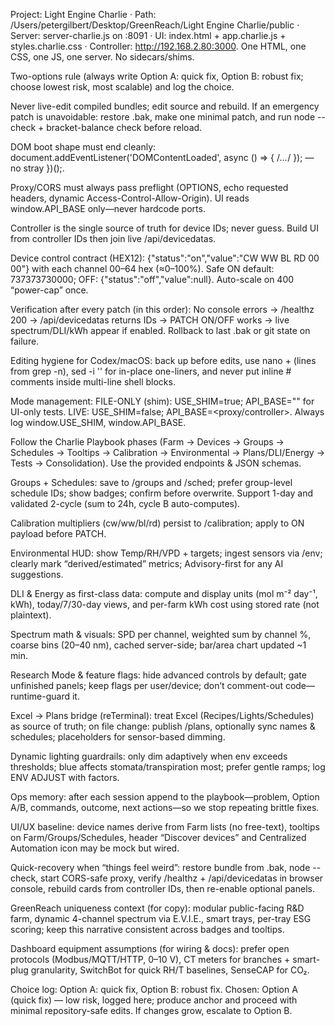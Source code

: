 Project: Light Engine Charlie · Path: /Users/petergilbert/Desktop/GreenReach/Light Engine Charlie/public · Server: server-charlie.js on :8091 · UI: index.html + app.charlie.js + styles.charlie.css · Controller: http://192.168.2.80:3000. One HTML, one CSS, one JS, one server. No sidecars/shims.

Two-options rule (always write Option A: quick fix, Option B: robust fix; choose lowest risk, most scalable) and log the choice.

Never live-edit compiled bundles; edit source and rebuild. If an emergency patch is unavoidable: restore .bak, make one minimal patch, and run node --check + bracket-balance check before reload.

DOM boot shape must end cleanly: document.addEventListener('DOMContentLoaded', async () => { /*...*/ }); — no stray })();.

Proxy/CORS must always pass preflight (OPTIONS, echo requested headers, dynamic Access-Control-Allow-Origin). UI reads window.API_BASE only—never hardcode ports.

Controller is the single source of truth for device IDs; never guess. Build UI from controller IDs then join live /api/devicedatas.

Device control contract (HEX12): {"status":"on","value":"CW WW BL RD 00 00"} with each channel 00–64 hex (≈0–100%). Safe ON default: 737373730000; OFF: {"status":"off","value":null}. Auto-scale on 400 “power-cap” once.

Verification after every patch (in this order):
No console errors → /healthz 200 → /api/devicedatas returns IDs → PATCH ON/OFF works → live spectrum/DLI/kWh appear if enabled. Rollback to last .bak or git state on failure.

Editing hygiene for Codex/macOS: back up before edits, use nano +<line> (lines from grep -n), sed -i '' for in-place one-liners, and never put inline # comments inside multi-line shell blocks.

Mode management:
FILE-ONLY (shim): USE_SHIM=true; API_BASE="" for UI-only tests.
LIVE: USE_SHIM=false; API_BASE=<proxy/controller>.
Always log window.USE_SHIM, window.API_BASE.

Follow the Charlie Playbook phases (Farm → Devices → Groups → Schedules → Tooltips → Calibration → Environmental → Plans/DLI/Energy → Tests → Consolidation). Use the provided endpoints & JSON schemas.

Groups + Schedules: save to /groups and /sched; prefer group-level schedule IDs; show badges; confirm before overwrite. Support 1-day and validated 2-cycle (sum to 24h, cycle B auto-computes).

Calibration multipliers (cw/ww/bl/rd) persist to /calibration; apply to ON payload before PATCH.

Environmental HUD: show Temp/RH/VPD + targets; ingest sensors via /env; clearly mark “derived/estimated” metrics; Advisory-first for any AI suggestions.

DLI & Energy as first-class data: compute and display units (mol m⁻² day⁻¹, kWh), today/7/30-day views, and per-farm kWh cost using stored rate (not plaintext).

Spectrum math & visuals: SPD per channel, weighted sum by channel %, coarse bins (20–40 nm), cached server-side; bar/area chart updated ~1 min.

Research Mode & feature flags: hide advanced controls by default; gate unfinished panels; keep flags per user/device; don’t comment-out code—runtime-guard it.

Excel → Plans bridge (reTerminal): treat Excel (Recipes/Lights/Schedules) as source of truth; on file change: publish /plans, optionally sync names & schedules; placeholders for sensor-based dimming.

Dynamic lighting guardrails: only dim adaptively when env exceeds thresholds; blue affects stomata/transpiration most; prefer gentle ramps; log ENV ADJUST with factors.

Ops memory: after each session append to the playbook—problem, Option A/B, commands, outcome, next actions—so we stop repeating brittle fixes.

UI/UX baseline: device names derive from Farm lists (no free-text), tooltips on Farm/Groups/Schedules, header “Discover devices” and Centralized Automation icon may be mock but wired.

Quick-recovery when “things feel weird”: restore bundle from .bak, node --check, start CORS-safe proxy, verify /healthz + /api/devicedatas in browser console, rebuild cards from controller IDs, then re-enable optional panels.

GreenReach uniqueness context (for copy): modular public-facing R&D farm, dynamic 4-channel spectrum via E.V.I.E., smart trays, per-tray ESG scoring; keep this narrative consistent across badges and tooltips.

Dashboard equipment assumptions (for wiring & docs): prefer open protocols (Modbus/MQTT/HTTP, 0–10 V), CT meters for branches + smart-plug granularity, SwitchBot for quick RH/T baselines, SenseCAP for CO₂.


Choice log: Option A: quick fix, Option B: robust fix.
Chosen: Option A (quick fix) — low risk, logged here; produce anchor and proceed with minimal repository-safe edits. If changes grow, escalate to Option B.
